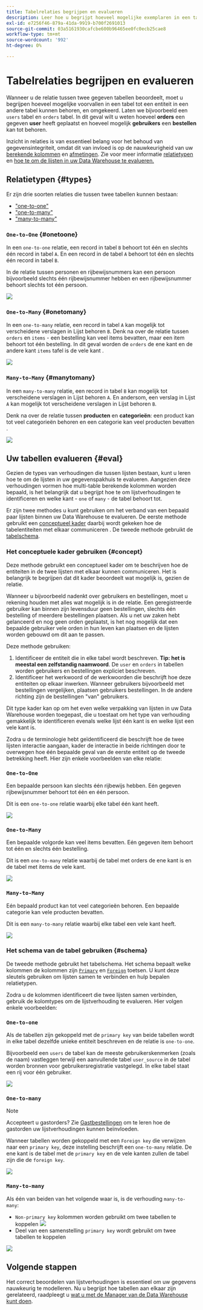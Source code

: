 ```yaml
---
title: Tabelrelaties begrijpen en evalueren
description: Leer hoe u begrijpt hoeveel mogelijke exemplaren in een tabel tot een entiteit in een andere tabel kunnen behoren, en omgekeerd.
exl-id: e7256f46-879a-41da-9919-b700f2691013
source-git-commit: 03a5161930cafcbe600b96465ee0fc0ecb25cae8
workflow-type: tm+mt
source-wordcount: '992'
ht-degree: 0%

---
```


# Tabelrelaties begrijpen en evalueren

Wanneer u de relatie tussen twee gegeven tabellen beoordeelt, moet u begrijpen hoeveel mogelijke voorvallen in een tabel tot een entiteit in een andere tabel kunnen behoren, en omgekeerd. Laten we bijvoorbeeld een `users` tabel en `orders` tabel. In dit geval wilt u weten hoeveel **orders** een gegeven **user** heeft geplaatst en hoeveel mogelijk **gebruikers** een **bestellen** kan tot behoren.

Inzicht in relaties is van essentieel belang voor het behoud van gegevensintegriteit, omdat dit van invloed is op de nauwkeurigheid van uw [berekende kolommen](../data-warehouse-mgr/creating-calculated-columns.md) en [afmetingen](../data-warehouse-mgr/manage-data-dimensions-metrics.md). Zie voor meer informatie [relatietypen](#types) en [hoe te om de lijsten in uw Data Warehouse te evalueren.](#eval)

## Relatietypen {#types}

Er zijn drie soorten relaties die tussen twee tabellen kunnen bestaan:

* [&quot;one-to-one&quot;](#onetoone)
* [&quot;one-to-many&quot;](#onetomany)
* [&quot;many-to-many&quot;](#manytomany)

### `One-to-One` {#onetoone}

In een `one-to-one` relatie, een record in tabel `B` behoort tot één en slechts één record in tabel `A`. En een record in de tabel `A` behoort tot één en slechts één record in tabel `B`.

In de relatie tussen personen en rijbewijsnummers kan een persoon bijvoorbeeld slechts één rijbewijsnummer hebben en een rijbewijsnummer behoort slechts tot één persoon.

![](../../assets/one-to-one.png)

### `One-to-Many` {#onetomany}

In een `one-to-many` relatie, een record in tabel `A` kan mogelijk tot verscheidene verslagen in Lijst behoren `B`. Denk na over de relatie tussen `orders` en `items` - een bestelling kan veel items bevatten, maar een item behoort tot één bestelling. In dit geval worden de `orders` de ene kant en de andere kant `items` tafel is de vele kant .

![](../../assets/one-to-many_001.png)

### `Many-to-Many` {#manytomany}

In een `many-to-many` relatie, een record in tabel `B` kan mogelijk tot verscheidene verslagen in Lijst behoren `A`. En andersom, een verslag in Lijst `A` kan mogelijk tot verscheidene verslagen in Lijst behoren `B`.

Denk na over de relatie tussen **producten** en **categorieën**: een product kan tot veel categorieën behoren en een categorie kan veel producten bevatten .

![](../../assets/many-to-many.png)

## Uw tabellen evalueren {#eval}

Gezien de types van verhoudingen die tussen lijsten bestaan, kunt u leren hoe te om de lijsten in uw gegevenspakhuis te evalueren. Aangezien deze verhoudingen vormen hoe multi-table berekende kolommen worden bepaald, is het belangrijk dat u begrijpt hoe te om lijstverhoudingen te identificeren en welke kant - `one` of `many` - de tabel behoort tot.

Er zijn twee methodes u kunt gebruiken om het verband van een bepaald paar lijsten binnen uw Data Warehouse te evalueren. De eerste methode gebruikt een [conceptueel kader](#concept) daarbij wordt gekeken hoe de tabelentiteiten met elkaar communiceren . De tweede methode gebruikt de [tabelschema](#schema).

### Het conceptuele kader gebruiken {#concept}

Deze methode gebruikt een conceptueel kader om te beschrijven hoe de entiteiten in de twee lijsten met elkaar kunnen communiceren. Het is belangrijk te begrijpen dat dit kader beoordeelt wat mogelijk is, gezien de relatie.

Wanneer u bijvoorbeeld nadenkt over gebruikers en bestellingen, moet u rekening houden met alles wat mogelijk is in de relatie. Een geregistreerde gebruiker kan binnen zijn levensduur geen bestellingen, slechts één bestelling of meerdere bestellingen plaatsen. Als u net uw zaken hebt gelanceerd en nog geen orden geplaatst, is het nog mogelijk dat een bepaalde gebruiker vele orden in hun leven kan plaatsen en de lijsten worden gebouwd om dit aan te passen.

Deze methode gebruiken:

1. Identificeer de entiteit die in elke tabel wordt beschreven. **Tip: het is meestal een zelfstandig naamwoord**. De `user` en `orders` in tabellen worden gebruikers en bestellingen expliciet beschreven.
1. Identificeer het werkwoord of de werkwoorden die beschrijft hoe deze entiteiten op elkaar inwerken. Wanneer gebruikers bijvoorbeeld met bestellingen vergelijken, plaatsen gebruikers bestellingen. In de andere richting zijn de bestellingen &quot;van&quot; gebruikers.

Dit type kader kan op om het even welke verpakking van lijsten in uw Data Warehouse worden toegepast, die u toestaat om het type van verhouding gemakkelijk te identificeren evenals welke lijst één kant is en welke lijst een vele kant is.

Zodra u de terminologie hebt geïdentificeerd die beschrijft hoe de twee lijsten interactie aangaan, kader de interactie in beide richtingen door te overwegen hoe één bepaalde geval van de eerste entiteit op de tweede betrekking heeft. Hier zijn enkele voorbeelden van elke relatie:

### `One-to-One`

Een bepaalde persoon kan slechts één rijbewijs hebben. Eén gegeven rijbewijsnummer behoort tot één en één persoon.

Dit is een `one-to-one` relatie waarbij elke tabel één kant heeft.

![](../../assets/one-to-one3.png)

### `One-to-Many`

Een bepaalde volgorde kan veel items bevatten. Eén gegeven item behoort tot één en slechts één bestelling.

Dit is een `one-to-many` relatie waarbij de tabel met orders de ene kant is en de tabel met items de vele kant.

![](../../assets/one-to-many3.png)

### `Many-to-Many`

Eén bepaald product kan tot veel categorieën behoren. Een bepaalde categorie kan vele producten bevatten.

Dit is een `many-to-many` relatie waarbij elke tabel een vele kant heeft.

![](../../assets/many-to-many3.png)

### Het schema van de tabel gebruiken {#schema}

De tweede methode gebruikt het tabelschema. Het schema bepaalt welke kolommen de kolommen zijn [`Primary`](http://en.wikipedia.org/wiki/Unique_key) en [`Foreign`](https://en.wikipedia.org/wiki/Foreign_key) toetsen. U kunt deze sleutels gebruiken om lijsten samen te verbinden en hulp bepalen relatietypen.

Zodra u de kolommen identificeert die twee lijsten samen verbinden, gebruik de kolomtypes om de lijstverhouding te evalueren. Hier volgen enkele voorbeelden:

### `One-to-one`

Als de tabellen zijn gekoppeld met de `primary key` van beide tabellen wordt in elke tabel dezelfde unieke entiteit beschreven en de relatie is `one-to-one`.

Bijvoorbeeld een `users` de tabel kan de meeste gebruikerskenmerken (zoals de naam) vastleggen terwijl een aanvullende tabel `user_source` in de tabel worden bronnen voor gebruikersregistratie vastgelegd. In elke tabel staat een rij voor één gebruiker.

![](../../assets/one-to-one1.png)

### `One-to-many`

>[!NOTE]
>
>Accepteert u gastorders? Zie [Gastbestellingen](../data-warehouse-mgr/guest-orders.md) om te leren hoe de gastorden uw lijstverhoudingen kunnen beïnvloeden.

Wanneer tabellen worden gekoppeld met een `Foreign key` die verwijzen naar een `primary key`, deze instelling beschrijft een `one-to-many` relatie. De ene kant is de tabel met de `primary key` en de vele kanten zullen de tabel zijn die de `foreign key`.

![](../../assets/one-to-many1.png)

### `Many-to-many`

Als één van beiden van het volgende waar is, is de verhouding `many-to-many`:

* `Non-primary key` kolommen worden gebruikt om twee tabellen te koppelen
   ![](../../assets/many-to-many1.png)
* Deel van een samenstelling `primary key` wordt gebruikt om twee tabellen te koppelen

![](../../assets/many-to-mnay2.png)

## Volgende stappen

Het correct beoordelen van lijstverhoudingen is essentieel om uw gegevens nauwkeurig te modelleren. Nu u begrijpt hoe tabellen aan elkaar zijn gerelateerd, raadpleegt u [wat u met de Manager van de Data Warehouse kunt doen](../data-warehouse-mgr/tour-dwm.md).
